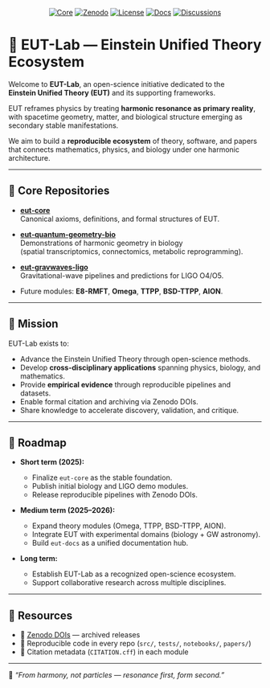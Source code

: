 <p align="center">
  <!-- Core repo -->
  <a href="https://github.com/EUT-Lab/eut-core"><img alt="Core"
    src="https://img.shields.io/badge/core-eut--core-24292e?logo=github"></a>
  <!-- Zenodo (org-level search or later concept DOI) -->
  <a href="https://zenodo.org/communities/eut-lab"><img alt="Zenodo"
    src="https://img.shields.io/badge/DOIs-Zenodo-9cf?logo=zenodo"></a>
  <!-- License (org-wide convention) -->
  <a href="https://github.com/EUT-Lab/eut-core/blob/main/LICENSE"><img alt="License"
    src="https://img.shields.io/badge/license-MIT-green"></a>
  <!-- Docs (when you publish eut-docs to Pages) -->
  <a href="https://EUT-Lab.github.io/eut-docs/"><img alt="Docs"
    src="https://img.shields.io/badge/docs-latest-blue"></a>
  <!-- Discussions (if enabled in org settings) -->
  <a href="https://github.com/orgs/EUT-Lab/discussions"><img alt="Discussions"
    src="https://img.shields.io/badge/chat-Discussions-ffc107?logo=github"></a>
</p>

# 🌌 EUT-Lab — Einstein Unified Theory Ecosystem

Welcome to **EUT-Lab**, an open-science initiative dedicated to the  
**Einstein Unified Theory (EUT)** and its supporting frameworks.  

EUT reframes physics by treating **harmonic resonance as primary reality**,  
with spacetime geometry, matter, and biological structure emerging as  
secondary stable manifestations.  

We aim to build a **reproducible ecosystem** of theory, software, and papers  
that connects mathematics, physics, and biology under one harmonic architecture.  

---

## 🔹 Core Repositories

- [**eut-core**](https://github.com/EUT-Lab/eut-core)  
  Canonical axioms, definitions, and formal structures of EUT.

- [**eut-quantum-geometry-bio**](https://github.com/EUT-Lab/eut-quantum-geometry-bio)  
  Demonstrations of harmonic geometry in biology  
  (spatial transcriptomics, connectomics, metabolic reprogramming).

- [**eut-gravwaves-ligo**](https://github.com/EUT-Lab/eut-gravwaves-ligo)  
  Gravitational-wave pipelines and predictions for LIGO O4/O5.  

- Future modules: **E8-RMFT**, **Omega**, **TTPP**, **BSD-TTPP**, **AION**.  

---

## 🚀 Mission

EUT-Lab exists to:  
- Advance the Einstein Unified Theory through open-science methods.  
- Develop **cross-disciplinary applications** spanning physics, biology, and mathematics.  
- Provide **empirical evidence** through reproducible pipelines and datasets.  
- Enable formal citation and archiving via Zenodo DOIs.  
- Share knowledge to accelerate discovery, validation, and critique.  

---

## 🧭 Roadmap

- **Short term (2025):**  
  - Finalize `eut-core` as the stable foundation.  
  - Publish initial biology and LIGO demo modules.  
  - Release reproducible pipelines with Zenodo DOIs.  

- **Medium term (2025–2026):**  
  - Expand theory modules (Omega, TTPP, BSD-TTPP, AION).  
  - Integrate EUT with experimental domains (biology + GW astronomy).  
  - Build `eut-docs` as a unified documentation hub.  

- **Long term:**  
  - Establish EUT-Lab as a recognized open-science ecosystem.  
  - Support collaborative research across multiple disciplines.  

---

## 🔗 Resources

- 📘 [Zenodo DOIs](https://zenodo.org/search?q=EUT-Lab) — archived releases  
- 🧪 Reproducible code in every repo (`src/`, `tests/`, `notebooks/`, `papers/`)  
- 📜 Citation metadata (`CITATION.cff`) in each module  

---

📖 *“From harmony, not particles — resonance first, form second.”*
<!--

**Here are some ideas to get you started:**

🙋‍♀️ A short introduction - what is your organization all about?
🌈 Contribution guidelines - how can the community get involved?
👩‍💻 Useful resources - where can the community find your docs? Is there anything else the community should know?
🍿 Fun facts - what does your team eat for breakfast?
🧙 Remember, you can do mighty things with the power of [Markdown](https://docs.github.com/github/writing-on-github/getting-started-with-writing-and-formatting-on-github/basic-writing-and-formatting-syntax)
-->
